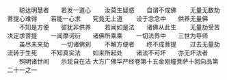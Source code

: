 <!-- { "loadSidebar": true } -->
　　聪达明慧者　　若发一道心
　　汝莫生疑惑　　自谓不成佛
　　无量无数劫　　菩提心难得
　　若能一心求　　究竟无上道
　　设于念念中　　供养无量佛
　　不知是方便　　彼犹非供养
　　若闻如是法　　诸佛从此生
　　无量劫受苦　　决定求菩提
　　一闻摩诃衍　　诸佛所乘乘
　　一切法界中　　三世为导师
　　虽尽未来劫　　一切诸佛刹
　　不解方便者　　终不成菩提
　　过去无量劫　　流转于生死
　　不知真实法　　如来所起处
　　诸法不可坏　　亦无坏法者
　　照明诸世间　　示现自在法
大方广佛华严经卷第十五金刚幢菩萨十回向品第二十一之一
